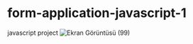# form-application-javascript-1
javascript project
![Ekran Görüntüsü (99)](https://user-images.githubusercontent.com/94033888/236433776-97357d25-573f-4ac4-a9af-6bb5b3037630.png)
